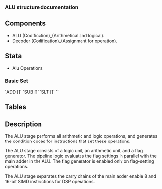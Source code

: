 ### ALU structure documentation

## Components

- ALU (Codification)_(Arithmetical and logical).
- Decoder (Codification)_(Assignment for operation).

## Stata

- Alu Operations
### Basic Set
  ´ADD []´
  ´SUB []´
  ´SLT []´
  ´´

## Tables

## Description

The ALU stage performs all arithmetic and logic operations, and generates the condition codes for instructions that set these operations.

The ALU stage consists of a logic unit, an arithmetic unit, and a flag generator. The pipeline logic evaluates the flag settings in parallel with the main adder in the ALU. The flag generator is enabled only on flag-setting operations.

The ALU stage separates the carry chains of the main adder enable 8 and 16-bit SIMD instructions for DSP operations.
